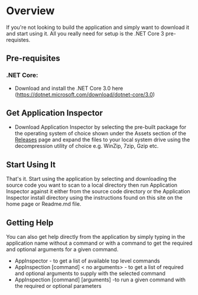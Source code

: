 # Overview

If you're not looking to build the application and simply want to download it and start using it.  All you really need for setup is
the .NET Core 3 pre-requistes.

## Pre-requisites

### .NET Core:
- Download and install the .NET Core 3.0 here (https://dotnet.microsoft.com/download/dotnet-core/3.0)

## Get Application Inspector
- Download Application Inspector by selecting the pre-built package for the operating system of choice shown under the Assets section
of the [Releases](https://github.com/microsoft/ApplicationInspector/releases) page and expand the files to your local system drive
using the decompression utility of choice e.g. WinZip, 7zip, Gzip etc.

## Start Using It

That's it.  Start using the application by selecting and downloading the source code you want to scan to a local directory then run Application 
Inspector against it either from the source code directory or the Application Inspector install directory using the instructions found on this site on the
home page or Readme.md file.  

## Getting Help

You can also get help directly from the application by simply typing in the application name without a command
or with a command to get the required and optional arguments for a given command.

* AppInspector <no arguments> - to get a list of available top level commands
* AppInspection [command] < no arguments> - to get a list of required and optional arguments to supply with the selected command
* AppInspection [command] [arguments] -to run a given command with the required or optional parameters
